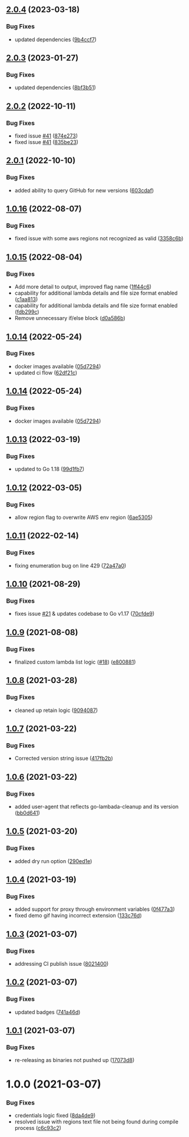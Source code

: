 ## [2.0.4](https://github.com/karl-cardenas-coding/go-lambda-cleanup/compare/v2.0.3...v2.0.4) (2023-03-18)


### Bug Fixes

* updated dependencies ([9b4ccf7](https://github.com/karl-cardenas-coding/go-lambda-cleanup/commit/9b4ccf7c2d98b6fae3acf96a826379c46e2d6731))

## [2.0.3](https://github.com/karl-cardenas-coding/go-lambda-cleanup/compare/v2.0.2...v2.0.3) (2023-01-27)


### Bug Fixes

* updated dependencies ([8bf3b51](https://github.com/karl-cardenas-coding/go-lambda-cleanup/commit/8bf3b511b03a6fcc5a31fc1b8f7594f56d2a7b43))

## [2.0.2](https://github.com/karl-cardenas-coding/go-lambda-cleanup/compare/v2.0.1...v2.0.2) (2022-10-11)


### Bug Fixes

* fixed issue [#41](https://github.com/karl-cardenas-coding/go-lambda-cleanup/issues/41) ([874e273](https://github.com/karl-cardenas-coding/go-lambda-cleanup/commit/874e27353086d3eaee06843f988346d5f1ca0404))
* fixed issue [#41](https://github.com/karl-cardenas-coding/go-lambda-cleanup/issues/41) ([835be23](https://github.com/karl-cardenas-coding/go-lambda-cleanup/commit/835be234d8860cf0b5555b071377ec3d1a3b04c6))

## [2.0.1](https://github.com/karl-cardenas-coding/go-lambda-cleanup/compare/v2.0.0...v2.0.1) (2022-10-10)


### Bug Fixes

* added ability to query GitHub for new versions ([603cdaf](https://github.com/karl-cardenas-coding/go-lambda-cleanup/commit/603cdaf7fb146abf13f51375628723975caf284f))

## [1.0.16](https://github.com/karl-cardenas-coding/go-lambda-cleanup/compare/v1.0.15...v1.0.16) (2022-08-07)


### Bug Fixes

* fixed issue with some aws regions not recognized as valid ([3358c6b](https://github.com/karl-cardenas-coding/go-lambda-cleanup/commit/3358c6ba00f15a1c451ee42ca5c3695dc019a1f4))

## [1.0.15](https://github.com/karl-cardenas-coding/go-lambda-cleanup/compare/v1.0.14...v1.0.15) (2022-08-04)


### Bug Fixes

* Add more detail to output, improved flag name ([1ff44c6](https://github.com/karl-cardenas-coding/go-lambda-cleanup/commit/1ff44c6257e648deb79ffaf4b5c3b219e55de984))
* capability for additional lambda details and file size format enabled ([c1aa813](https://github.com/karl-cardenas-coding/go-lambda-cleanup/commit/c1aa813b6ab26bc0b3d5c2a2e2f6f527da743b0f))
* capability for additional lambda details and file size format enabled ([fdb299c](https://github.com/karl-cardenas-coding/go-lambda-cleanup/commit/fdb299cac0e0da231aea0c7461b0f0ed2596ca34))
* Remove unnecessary if/else block ([d0a586b](https://github.com/karl-cardenas-coding/go-lambda-cleanup/commit/d0a586bb6e5feaa11f47896b6072b3c6f440df92))

## [1.0.14](https://github.com/karl-cardenas-coding/go-lambda-cleanup/compare/v1.0.13...v1.0.14) (2022-05-24)


### Bug Fixes

* docker images available ([05d7294](https://github.com/karl-cardenas-coding/go-lambda-cleanup/commit/05d7294980cb2ea19fb64bf951dfad5559ec4f22))
* updated ci flow ([62df21c](https://github.com/karl-cardenas-coding/go-lambda-cleanup/commit/62df21c5271a8a80cdca5e7a609a7ad22ba7a793))

## [1.0.14](https://github.com/karl-cardenas-coding/go-lambda-cleanup/compare/v1.0.13...v1.0.14) (2022-05-24)


### Bug Fixes

* docker images available ([05d7294](https://github.com/karl-cardenas-coding/go-lambda-cleanup/commit/05d7294980cb2ea19fb64bf951dfad5559ec4f22))

## [1.0.13](https://github.com/karl-cardenas-coding/go-lambda-cleanup/compare/v1.0.12...v1.0.13) (2022-03-19)


### Bug Fixes

* updated to Go 1.18 ([99d1fb7](https://github.com/karl-cardenas-coding/go-lambda-cleanup/commit/99d1fb7ceadb068c6852c3b7efa0f13d1baf970a))

## [1.0.12](https://github.com/karl-cardenas-coding/go-lambda-cleanup/compare/v1.0.11...v1.0.12) (2022-03-05)


### Bug Fixes

* allow region flag to overwrite AWS env region ([6ae5305](https://github.com/karl-cardenas-coding/go-lambda-cleanup/commit/6ae5305855dc4d4defa7ef453900cf363e199643))

## [1.0.11](https://github.com/karl-cardenas-coding/go-lambda-cleanup/compare/v1.0.10...v1.0.11) (2022-02-14)


### Bug Fixes

* fixing enumeration bug on line 429 ([72a47a0](https://github.com/karl-cardenas-coding/go-lambda-cleanup/commit/72a47a0be4d8304f64dda91362c82bec71a3ad10))

## [1.0.10](https://github.com/karl-cardenas-coding/go-lambda-cleanup/compare/v1.0.9...v1.0.10) (2021-08-29)


### Bug Fixes

* fixes issue [#21](https://github.com/karl-cardenas-coding/go-lambda-cleanup/issues/21) & updates codebase to Go v1.17 ([70cfde9](https://github.com/karl-cardenas-coding/go-lambda-cleanup/commit/70cfde9d8f2ffb34e8ad7827adb3b786e490ca82))

## [1.0.9](https://github.com/karl-cardenas-coding/go-lambda-cleanup/compare/v1.0.8...v1.0.9) (2021-08-08)


### Bug Fixes

* finalized custom lambda list logic ([#18](https://github.com/karl-cardenas-coding/go-lambda-cleanup/issues/18)) ([e800881](https://github.com/karl-cardenas-coding/go-lambda-cleanup/commit/e800881443cd009b8cf8356e01c4f36705c2d9b5))

## [1.0.8](https://github.com/karl-cardenas-coding/go-lambda-cleanup/compare/v1.0.7...v1.0.8) (2021-03-28)


### Bug Fixes

* cleaned up retain logic ([9094087](https://github.com/karl-cardenas-coding/go-lambda-cleanup/commit/909408731890d16dfb6674b30553034e9025cc5d))

## [1.0.7](https://github.com/karl-cardenas-coding/go-lambda-cleanup/compare/v1.0.6...v1.0.7) (2021-03-22)


### Bug Fixes

* Corrected version string issue ([417fb2b](https://github.com/karl-cardenas-coding/go-lambda-cleanup/commit/417fb2b54b4feba053cd290965df2aace29c3b3d))

## [1.0.6](https://github.com/karl-cardenas-coding/go-lambda-cleanup/compare/v1.0.5...v1.0.6) (2021-03-22)


### Bug Fixes

* added user-agent that reflects go-lambada-cleanup and its version ([bb0d641](https://github.com/karl-cardenas-coding/go-lambda-cleanup/commit/bb0d641be80219703e9cef233789b78d85461ef1))

## [1.0.5](https://github.com/karl-cardenas-coding/go-lambda-cleanup/compare/v1.0.4...v1.0.5) (2021-03-20)


### Bug Fixes

* added dry run option ([290ed1e](https://github.com/karl-cardenas-coding/go-lambda-cleanup/commit/290ed1e0034e0b9a6996205c6885cd186c31a1f7))

## [1.0.4](https://github.com/karl-cardenas-coding/go-lambda-cleanup/compare/v1.0.3...v1.0.4) (2021-03-19)


### Bug Fixes

* added support for proxy through environment variables ([0f477a3](https://github.com/karl-cardenas-coding/go-lambda-cleanup/commit/0f477a3a8617e8eb4dc294f20edc5568f63fb5d4))
* fixed demo gif having incorrect extension ([133c76d](https://github.com/karl-cardenas-coding/go-lambda-cleanup/commit/133c76d398ed580fbb6dd152f172a1ac5613b58d))

## [1.0.3](https://github.com/karl-cardenas-coding/go-lambda-cleanup/compare/v1.0.2...v1.0.3) (2021-03-07)


### Bug Fixes

* addressing CI publish issue ([8021400](https://github.com/karl-cardenas-coding/go-lambda-cleanup/commit/802140096397021c8dadbaffb3ad07a1be22437d))

## [1.0.2](https://github.com/karl-cardenas-coding/go-lambda-cleanup/compare/v1.0.1...v1.0.2) (2021-03-07)


### Bug Fixes

* updated badges ([741a46d](https://github.com/karl-cardenas-coding/go-lambda-cleanup/commit/741a46de5f1995ca87910bf5ea4815e08683161a))

## [1.0.1](https://github.com/karl-cardenas-coding/go-lambda-cleanup/compare/v1.0.0...v1.0.1) (2021-03-07)


### Bug Fixes

* re-releasing as binaries not pushed up ([17073d8](https://github.com/karl-cardenas-coding/go-lambda-cleanup/commit/17073d8a545212478af1d30fd48c184c01233acb))

# 1.0.0 (2021-03-07)


### Bug Fixes

* credentials logic fixed ([8da4de9](https://github.com/karl-cardenas-coding/go-lambda-cleanup/commit/8da4de9512a13e573558b5d3a4aa50706b8cc75b))
* resolved issue with regions text file not being found during compile process ([c6c93c2](https://github.com/karl-cardenas-coding/go-lambda-cleanup/commit/c6c93c27177658f0dbe8fb6ff1041769014971f5))
